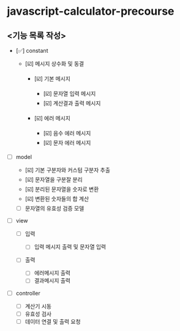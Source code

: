 # javascript-calculator-precourse

## <기능 목록 작성>

- [✅] constant

  - [☑️] 메시지 상수화 및 동결

    - [☑️] 기본 메시지

      - [☑️] 문자열 입력 메시지
      - [☑️] 계산결과 출력 메시지

    - [☑️] 에러 메시지
      - [☑️] 음수 에러 메시지
      - [☑️] 문자 에러 메시지

- [ ] model

  - [☑️] 기본 구분자와 커스텀 구분자 추출
  - [☑️] 문자열을 구분잘 분리
  - [☑️] 분리된 문자열을 숫자로 변환
  - [☑️] 변환된 숫자들의 합 계산
  - [ ] 문자열의 유효성 검증 모델

- [ ] view

  - [ ] 입력

    - [ ] 입력 메시지 출력 및 문자열 입력

  - [ ] 출력
    - [ ] 에러메시지 출력
    - [ ] 결과메시지 출력

- [ ] controller
  - [ ] 계산기 시동
  - [ ] 유효성 검사
  - [ ] 데이터 연결 및 출력 요청

